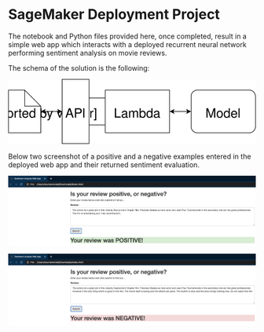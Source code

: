# SageMaker Deployment Project

The notebook and Python files provided here, once completed, result in a simple web app which interacts with a deployed recurrent neural network performing sentiment analysis on movie reviews. 

The schema of the solution is the following:

![Solution schema](https://github.com/MaxSinclair/AWS-sagemaker-deployment-sentiment-analysis/blob/master/Web%20App%20Diagram.svg)

Below two screenshot of a positive and a negative examples entered in the deployed web app and their returned sentiment evaluation. 

![Positive Review](https://github.com/MaxSinclair/AWS-sagemaker-deployment-sentiment-analysis/blob/master/examples%20/positive%20review.png)

![Negative Review](https://github.com/MaxSinclair/AWS-sagemaker-deployment-sentiment-analysis/blob/master/examples%20/negative%20review.png)

